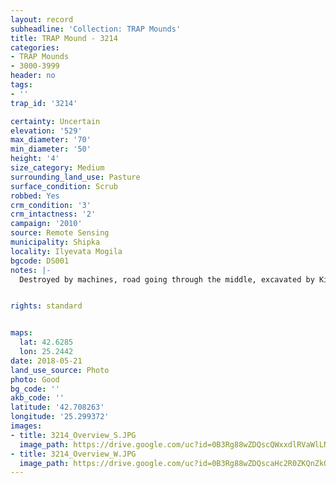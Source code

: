 ```yaml
---
layout: record
subheadline: 'Collection: TRAP Mounds'
title: TRAP Mound - 3214
categories:
- TRAP Mounds
- 3000-3999
header: no
tags:
- ''
trap_id: '3214'

certainty: Uncertain
elevation: '529'
max_diameter: '70'
min_diameter: '50'
height: '4'
size_category: Medium
surrounding_land_use: Pasture
surface_condition: Scrub
robbed: Yes
crm_condition: '3'
crm_intactness: '2'
campaign: '2010'
source: Remote Sensing
municipality: Shipka
locality: Ilyevata Mogila
bgcode: DS001
notes: |-
  Destroyed by machines, road going through the middle, excavated by Kitov ?.


rights: standard


maps:
  lat: 42.6285
  lon: 25.2442
date: 2018-05-21
land_use_source: Photo
photo: Good
bg_code: ''
akb_code: ''
latitude: '42.708263'
longitude: '25.299372'
images:
- title: 3214_Overview_S.JPG
  image_path: https://drive.google.com/uc?id=0B3Rg88wZDQscQWxxdlRVaWlLN0U
- title: 3214_Overview_W.JPG
  image_path: https://drive.google.com/uc?id=0B3Rg88wZDQscaHc2R0ZKQnZkODA
---
```

